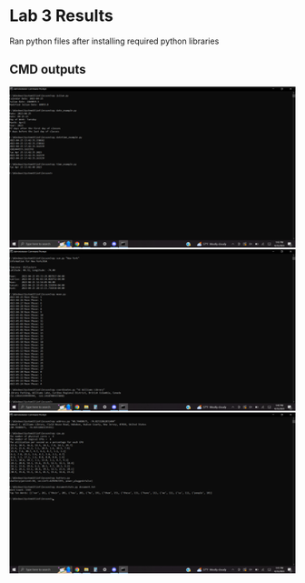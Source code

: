 # Lab 3 Results
Ran python files after installing required python libraries
## CMD outputs

![CMD output 1](lab3_cmd1.png)
![CMD output 2](lab3_cmd2.png)
![CMD output 3](lab3_cmd3.png)
